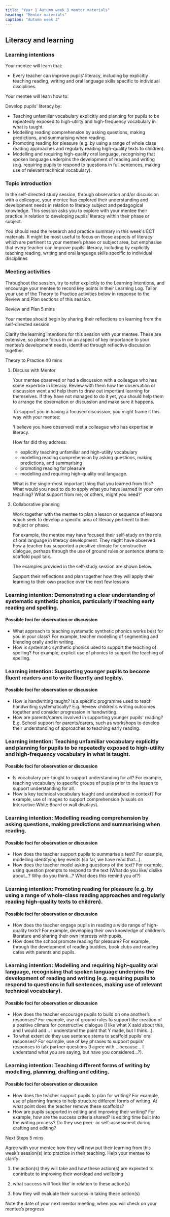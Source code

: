 ```yaml
---
title: "Year 1 Autumn week 3 mentor materials"
heading: "Mentor materials"
caption: "Autumn week 3"
---
```


## Literacy and learning

### Learning intentions

Your mentee will learn that:

- Every teacher can improve pupils’ literacy, including by explicitly teaching reading, writing and oral language skills specific to individual disciplines.

Your mentee will learn how to:

Develop pupils’ literacy by:

- Teaching unfamiliar vocabulary explicitly and planning for pupils to be repeatedly exposed to high-utility and high-frequency vocabulary in what is taught.
- Modelling reading comprehension by asking questions, making predictions, and summarising when reading.
- Promoting reading for pleasure (e.g. by using a range of whole class reading approaches and regularly reading high-quality texts to children).
- Modelling and requiring high-quality oral language, recognising that spoken language underpins the development of reading and writing (e.g. requiring pupils to respond to questions in full sentences, making use of relevant technical vocabulary).

### Topic introduction

In the self-directed study session, through observation and/or discussion with a colleague, your mentee has explored their understanding and development needs in relation to literacy subject and pedagogical knowledge. This session asks you to explore with your mentee their practice in relation to developing pupils’ literacy within their phase or subject.

You should read the research and practice summary in this week's ECT materials. It might be most useful to focus on those aspects of literacy which are pertinent to your mentee’s phase or subject area, but emphasise that every teacher can improve pupils’ literacy, including by explicitly teaching reading, writing and oral language skills specific to individual disciplines

### Meeting activities

Throughout the session, try to refer explicitly to the Learning Intentions, and encourage your mentee to record key points in their Learning Log. Tailor your use of the Theory to Practice activities below in response to the Review and Plan sections of this session.

Review and Plan 5 mins

Your mentee should begin by sharing their reflections on learning from the self-directed session.

Clarify the learning intentions for this session with your mentee. These are extensive, so please focus in on an aspect of key importance to your mentee’s development needs, identified through reflective discussion together.

Theory to Practice 40 mins

1. Discuss with Mentor

   Your mentee observed or had a discussion with a colleague who has some expertise in literacy. Review with them how the observation or discussion went and help them to draw out important learning for themselves. If they have not managed to do it yet, you should help them to arrange the observation or discussion and make sure it happens.

   To support you in having a focused discussion, you might frame it this way with your mentee:

   ‘I believe you have observed/ met a colleague who has expertise in literacy.

   How far did they address: <br/>

   - explicitly teaching unfamiliar and high-utility vocabulary <br/>
   - modelling reading comprehension by asking questions, making predictions, and summarising <br/>
   - promoting reading for pleasure <br/>
   - modelling and requiring high-quality oral language. <br/>

   What is the single-most important thing that you learned from this? What would you need to do to apply what you have learned in your own teaching? What support from me, or others, might you need?’

2. Collaborative planning

   Work together with the mentee to plan a lesson or sequence of lessons which seek to develop a specific area of literacy pertinent to their subject or phase.

   For example, the mentee may have focused their self-study on the role of oral language in literacy development. They might have observed how a teacher has supported a positive climate for constructive dialogue, perhaps through the use of ground rules or sentence stems to scaffold pupil talk.

   The examples provided in the self-study session are shown below.

   Support their reflections and plan together how they will apply their learning to their own practice over the next few lessons

### Learning intention: Demonstrating a clear understanding of systematic synthetic phonics, particularly if teaching early reading and spelling.

#### Possible foci for observation or discussion

- What approach to teaching systematic synthetic phonics works best for you in your class? For example, teacher modelling of segmenting and blending orally and in writing.
- How is systematic synthetic phonics used to support the teaching of spelling? For example, explicit use of phonics to support the teaching of spelling.

### Learning intention: Supporting younger pupils to become fluent readers and to write fluently and legibly.

#### Possible foci for observation or discussion

- How is handwriting taught? Is a specific programme used to teach handwriting systematically? E.g. Review children’s writing outcomes together and consider progression in handwriting.
- How are parents/carers involved in supporting younger pupils' reading? E.g. School support for parents/carers, such as workshops to develop their understanding of approaches to teaching early reading.

### Learning intention: Teaching unfamiliar vocabulary explicitly and planning for pupils to be repeatedly exposed to high-utility and high-frequency vocabulary in what is taught.

#### Possible foci for observation or discussion

- Is vocabulary pre-taught to support understanding for all? For example, teaching vocabulary to specific groups of pupils prior to the lesson to support understanding for all.
- How is key technical vocabulary taught and understood in context? For example, use of images to support comprehension (visuals on Interactive White Board or wall displays).

### Learning intention: Modelling reading comprehension by asking questions, making predictions and summarising when reading.

#### Possible foci for observation or discussion

- How does the teacher support pupils to summarise a text? For example, modelling identifying key events (so far, we have read that…).
- How does the teacher model asking questions of the text? For example, using question prompts to respond to the text (What do you like/ dislike about…? Why do you think…? What does this remind you of?)

### Learning intention: Promoting reading for pleasure (e.g. by using a range of whole-class reading approaches and regularly reading high-quality texts to children).

#### Possible foci for observation or discussion

- How does the teacher engage pupils in reading a wide range of high-quality texts? For example, developing their own knowledge of children’s literature and sharing their own interests with pupils.
- How does the school promote reading for pleasure? For example, through the development of reading buddies, book clubs and reading cafes with parents and pupils.

### Learning intention: Modelling and requiring high-quality oral language, recognising that spoken language underpins the development of reading and writing (e.g. requiring pupils to respond to questions in full sentences, making use of relevant technical vocabulary).

#### Possible foci for observation or discussion

- How does the teacher encourage pupils to build on one another’s responses? For example, use of ground rules to support the creation of a positive climate for constructive dialogue (I like what X said about this, and I would add… I understand the point that Y made, but I think…).
- To what extent do they use sentence stems to scaffold pupils’ oral responses? For example, use of key phrases to support pupils’ responses to talk partner questions (I agree with… because… I understand what you are saying, but have you considered…?).

### Learning intention: Teaching different forms of writing by modelling, planning, drafting and editing.

#### Possible foci for observation or discussion

- How does the teacher support pupils to plan for writing? For example, use of planning frames to help structure different forms of writing. At what point does the teacher remove these scaffolds?
- How are pupils supported in editing and improving their writing? For example, how are the success criteria shared? Is editing time built into the writing process? Do they use peer- or self-assessment during drafting and editing?

Next Steps 5 mins

Agree with your mentee how they will now put their learning from this week’s session(s) into practice in their teaching. Help your mentee to clarify:

1. the action(s) they will take and how these action(s) are expected to contribute to improving their workload and wellbeing

2. what success will ‘look like’ in relation to these action(s)

3. how they will evaluate their success in taking these action(s)

Note the date of your next mentor meeting, when you will check on your mentee’s progress
